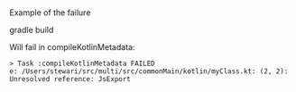 #

Example of the failure

gradle build

Will fail in compileKotlinMetadata:

```
> Task :compileKotlinMetadata FAILED
e: /Users/stewari/src/multi/src/commonMain/kotlin/myClass.kt: (2, 2): Unresolved reference: JsExport
```
